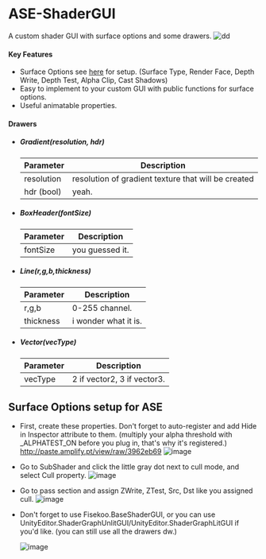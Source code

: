 # ASE-ShaderGUI
A custom shader GUI with surface options and some drawers.
![dd](https://github.com/user-attachments/assets/67ab5ff7-4a84-4822-80a4-031c663aa33d)
#### Key Features
+ Surface Options see [here](https://github.com/fisekoo/ASE-ShaderGUI?tab=readme-ov-file#surface-options-setup-for-ase) for setup. (Surface Type, Render Face, Depth Write, Depth Test, Alpha Clip, Cast Shadows)
+ Easy to implement to your custom GUI with public functions for surface options.
+ Useful animatable properties.
#### Drawers
+ ##### Gradient(resolution, hdr)
    | Parameter | Description |
    | --- | --- |
    | resolution | resolution of gradient texture that will be created |
    | hdr (bool) | yeah. |
+ ##### BoxHeader(fontSize)
    | Parameter | Description |
    | --- | --- |
    | fontSize | you guessed it. |
+ ##### Line(r,g,b,thickness)
    | Parameter | Description |
    | --- | --- |
    | r,g,b | 0-255 channel. |
    | thickness | i wonder what it is. |
+ ##### Vector(vecType)
    | Parameter | Description |
    | --- | --- |
    | vecType | 2 if vector2, 3 if vector3. |
## Surface Options setup for ASE
  + First, create these properties. Don't forget to auto-register and add Hide in Inspector attribute to them. (multiply your alpha threshold with _ALPHATEST_ON before you plug in, that's why it's registered.)
    http://paste.amplify.pt/view/raw/3962eb69
    ![image](https://github.com/user-attachments/assets/299b9dae-2839-47cf-9c8a-fef4d44af66f)
  + Go to SubShader and click the little gray dot next to cull mode, and select Cull property.
    ![image](https://github.com/user-attachments/assets/b66b74b2-9b8c-4d48-80cd-594fe0e7c867)
  + Go to pass section and assign ZWrite, ZTest, Src, Dst like you assigned cull.
    ![image](https://github.com/user-attachments/assets/7fb4d4cc-3c89-4f17-8b4f-16df3e0aec87)

  + Don't forget to use Fisekoo.BaseShaderGUI, or you can use UnityEditor.ShaderGraphUnlitGUI/UnityEditor.ShaderGraphLitGUI if you'd like. (you can still use all the drawers dw.)

    ![image](https://github.com/user-attachments/assets/85a2d2f8-bb77-40bc-acb2-f19e2c588e43)
